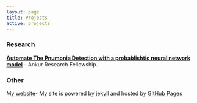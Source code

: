 ```yaml
---
layout: page
title: Projects
active: projects
---
```


### Research

[**Automate The Pnumonia Detection with a probablishtic neural network model**](/projects/Pnumonia_Detection) - Ankur Research Fellowship.


### Other

<a target="_blank" href="https://github.com/YakinRubaiat/YakinRubaiat.github.io">My website</a>- My site is powered by <a target="_blank" href="https://jekyllrb.com/">jekyll</a> and hosted by <a target="_blank" href="https://pages.github.com/">GitHub Pages</a>

